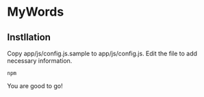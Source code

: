 # MyWords

## Instllation

Copy app/js/config.js.sample to app/js/config.js. Edit the file to add necessary information.

```
npm
```

You are good to go!
